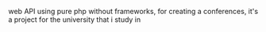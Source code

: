 web API using pure php without frameworks, for creating a conferences, it's a project for the university that i study in
